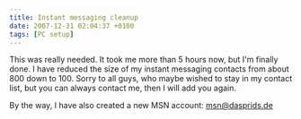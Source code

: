 ```yaml
---
title: Instant messaging cleanup
date: 2007-12-31 02:04:37 +0100
tags: [PC setup]
---
```


This was really needed. It took me more than 5 hours now, but I'm finally done. I have reduced the size of my instant messaging contacts from about 800 down to 100. Sorry to all guys, who maybe wished to stay in my contact list, but you can always contact me, then I will add you again.

By the way, I have also created a new MSN account:
msn@dasprids.de